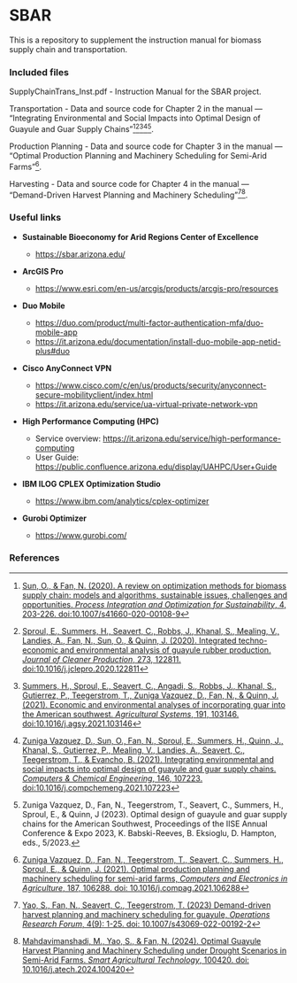 # SBAR

This is a repository to supplement the instruction manual for biomass supply chain and transportation.

### Included files

SupplyChainTrans_Inst.pdf - Instruction Manual for the SBAR project.

Transportation - Data and source code for Chapter 2 in the manual — “Integrating Environmental and Social Impacts into Optimal Design of Guayule and Guar Supply Chains”[^1][^2][^3][^4][^5].

Production Planning - Data and source code for Chapter 3 in the manual — “Optimal Production Planning and Machinery Scheduling for Semi-Arid Farms”[^6].

Harvesting - Data and source code for Chapter 4 in the manual — “Demand-Driven Harvest Planning and Machinery Scheduling”[^7][^8].

### Useful links

- **Sustainable Bioeconomy for Arid Regions Center of Excellence**
  - https://sbar.arizona.edu/ 

- **ArcGIS Pro** 
  - https://www.esri.com/en-us/arcgis/products/arcgis-pro/resources
- **Duo Mobile**
  - https://duo.com/product/multi-factor-authentication-mfa/duo-mobile-app
  - https://it.arizona.edu/documentation/install-duo-mobile-app-netid-plus#duo
- **Cisco AnyConnect VPN**
  - https://www.cisco.com/c/en/us/products/security/anyconnect-secure-mobilityclient/index.html
  - https://it.arizona.edu/service/ua-virtual-private-network-vpn
- **High Performance Computing (HPC)**
  - Service overview: https://it.arizona.edu/service/high-performance-computing
  - User Guide: https://public.confluence.arizona.edu/display/UAHPC/User+Guide
- **IBM ILOG CPLEX Optimization Studio**
  - https://www.ibm.com/analytics/cplex-optimizer
- **Gurobi Optimizer**
  - https://www.gurobi.com/

### References

[^1]: [Sun, O., & Fan, N. (2020). A review on optimization methods for biomass supply chain: models and algorithms, sustainable issues, challenges and opportunities. *Process Integration and Optimization for Sustainability*, 4, 203-226. doi:10.1007/s41660-020-00108-9](https://doi.org/10.1007/s41660-020-00108-9)

[^2]: [Sproul, E., Summers, H., Seavert, C., Robbs, J., Khanal, S., Mealing, V., Landies, A., Fan, N., Sun, O., & Quinn, J. (2020). Integrated techno-economic and environmental analysis of guayule rubber production. *Journal of Cleaner Production*, 273, 122811. doi:10.1016/j.jclepro.2020.122811](https://www.doi.org/10.1016/j.jclepro.2020.122811)

[^3]: [Summers, H., Sproul, E., Seavert, C., Angadi, S., Robbs, J., Khanal, S., Gutierrez, P., Teegerstrom, T., Zuniga Vazquez, D., Fan, N., & Quinn, J. (2021). Economic and environmental analyses of incorporating guar into the American southwest. *Agricultural Systems*, 191, 103146. doi:10.1016/j.agsy.2021.103146](https://doi.org/10.1016/j.agsy.2021.103146)

[^4]: [Zuniga Vazquez, D., Sun, O., Fan, N., Sproul, E., Summers, H., Quinn, J., Khanal, S., Gutierrez, P., Mealing, V., Landies, A., Seavert, C., Teegerstrom, T., & Evancho, B. (2021). Integrating environmental and social impacts into optimal design of guayule and guar supply chains. *Computers & Chemical Engineering*, 146, 107223. doi:10.1016/j.compchemeng.2021.107223](https://doi.org/10.1016/j.compchemeng.2021.107223)

[^5]: Zuniga Vazquez, D., Fan, N., Teegerstrom, T., Seavert, C., Summers, H., Sproul, E., & Quinn, J (2023).  Optimal design of guayule and guar supply chains for the American Southwest, Proceedings of the IISE Annual Conference & Expo 2023, K. Babski-Reeves, B. Eksioglu, D. Hampton, eds., 5/2023.

[^6]: [Zuniga Vazquez, D., Fan, N., Teegerstrom, T., Seavert, C., Summers, H., Sproul, E., & Quinn, J. (2021).  Optimal production planning and machinery scheduling for semi-arid farms, *Computers and Electronics in Agriculture*, 187, 106288. doi: 10.1016/j.compag.2021.106288](https://doi.org/10.1016/j.compag.2021.106288)

[^7]: [Yao, S., Fan, N., Seavert, C., Teegerstrom, T. (2023) Demand-driven harvest planning and machinery scheduling for guayule, *Operations Research Forum*, 4(9): 1-25. doi: 10.1007/s43069-022-00192-2](https://doi.org/10.1007/s43069-022-00192-2)

[^8]:[Mahdavimanshadi, M., Yao, S., & Fan, N. (2024). Optimal Guayule Harvest Planning and Machinery Scheduling under Drought Scenarios in Semi-Arid Farms. *Smart Agricultural Technology*, 100420. doi: 10.1016/j.atech.2024.100420](https://doi.org/10.1016/j.atech.2024.100420)
